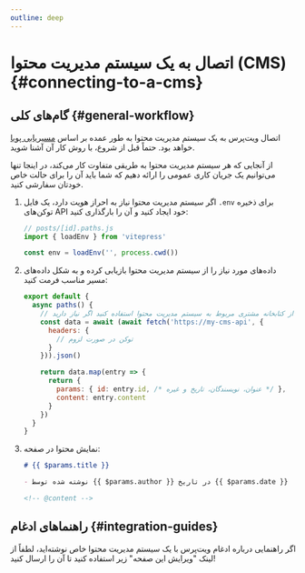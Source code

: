 ```yaml
---
outline: deep
---
```


# اتصال به یک سیستم مدیریت محتوا (CMS) {#connecting-to-a-cms}

## گام‌های کلی {#general-workflow}

اتصال ویت‌پرس به یک سیستم مدیریت محتوا به طور عمده بر اساس [مسیریابی پویا](./routing#dynamic-routes) خواهد بود. حتماً قبل از شروع، با روش کار آن آشنا شوید.

از آنجایی که هر سیستم مدیریت محتوا به طریقی متفاوت کار می‌کند، در اینجا تنها می‌توانیم یک جریان کاری عمومی را ارائه دهیم که شما باید آن را برای حالت خاص خودتان سفارشی کنید.

1. اگر سیستم مدیریت محتوا نیاز به احراز هویت دارد، یک فایل `.env` برای ذخیره توکن‌های API خود ایجاد کنید و آن را بارگذاری کنید:

    ```js
    // posts/[id].paths.js
    import { loadEnv } from 'vitepress'

    const env = loadEnv('', process.cwd())
    ```

2. داده‌های مورد نیاز را از سیستم مدیریت محتوا بازیابی کرده و به شکل داده‌های مسیر مناسب فرمت کنید:

    ```js
    export default {
      async paths() {
        // از کتابخانه مشتری مربوط به سیستم مدیریت محتوا استفاده کنید اگر نیاز دارید
        const data = await (await fetch('https://my-cms-api', {
          headers: {
            // توکن در صورت لزوم
          }
        })).json()

        return data.map(entry => {
          return {
            params: { id: entry.id, /* عنوان، نویسندگان، تاریخ و غیره */ },
            content: entry.content
          }
        })
      }
    }
    ```

3. نمایش محتوا در صفحه:

    ```md
    # {{ $params.title }}

    - نوشته شده توسط {{ $params.author }} در تاریخ {{ $params.date }}

    <!-- @content -->
    ```

## راهنماهای ادغام {#integration-guides}

اگر راهنمایی درباره ادغام ویت‌پرس با یک سیستم مدیریت محتوا خاص نوشته‌اید، لطفاً از لینک "ویرایش این صفحه" زیر استفاده کنید تا آن را ارسال کنید!
